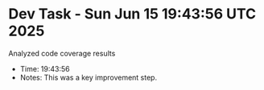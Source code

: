 # Dev Task - Sun Jun 15 19:43:56 UTC 2025
Analyzed code coverage results
- Time: 19:43:56
- Notes: This was a key improvement step.
